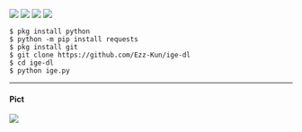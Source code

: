 ![](https://img.shields.io/badge/python-3.8.x-blue)  ![](https://img.shields.io/badge/Coder-Ezz--Kun-green)   ![](https://img.shields.io/badge/Instagram-Downloader-orange)  ![](https://img.shields.io/badge/%40copyright-2020-orange)

```
$ pkg install python
$ python -m pip install requests
$ pkg install git
$ git clone https://github.com/Ezz-Kun/ige-dl
$ cd ige-dl
$ python ige.py
```
---------
#### Pict
![](https://i.ibb.co/pJ4T5p7/Screenshot-20200417-164824-picsay.png)
